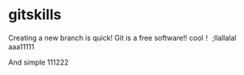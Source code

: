 # gitskills
Creating a new branch is quick!
Git is a free software!!
cool！
;llallalal
aaa11111

And simple
111222
